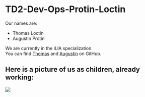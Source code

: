 # TD2-Dev-Ops-Protin-Loctin

Our names are:
- Thomas Loctin
- Augustin Protin

We are currently in the ILIA specialization.  
You can find [Thomas](https://github.com/Athoms71) and [Augustin](https://github.com/augustinprotin) on GitHub.

## Here is a picture of us as children, already working:
![](https://images.radio-canada.ca/v1/ici-premiere/16x9/sciences-ecole-primaire.jpg)
